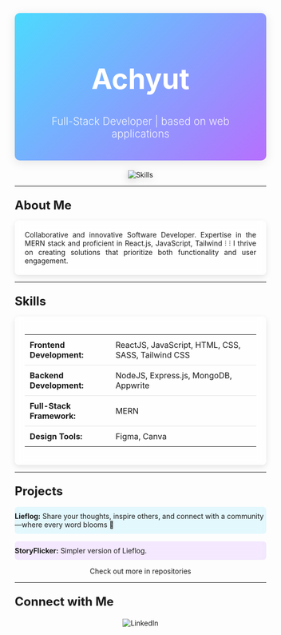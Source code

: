 <div align="center" style="padding: 20px; background: linear-gradient(135deg, rgba(0, 204, 255, 0.7), rgba(153, 51, 255, 0.7)); border-radius: 10px; box-shadow: 0px 4px 20px rgba(0, 0, 0, 0.1);">
  <h1 style="font-size: 3.5rem; font-weight: 700; color: white;">Achyut</h1>
  <p style="font-size: 1.3rem; font-weight: 300; color: rgba(255, 255, 255, 0.9);">Full-Stack Developer | based on web applications</p>
</div>

<div align="center" style="margin-top: 20px;">
  <img src="https://skillicons.dev/icons?i=javascript,mongodb,expressjs,react,nodejs,redux,tailwindcss,html,css,scss,appwrite,figma,git,canva" alt="Skills" style="max-width: 80%; height: auto; filter: drop-shadow(0 4px 8px rgba(0, 0, 0, 0.2));"/>
</div>

---

### <span style="font-size: 1.5rem; font-weight: bold;">About Me</span>

<p align="justify" style="background: rgba(255, 255, 255, 0.6); backdrop-filter: blur(8px); padding: 20px; border-radius: 8px; box-shadow: 0px 4px 12px rgba(0, 0, 0, 0.1);">
Collaborative and innovative Software Developer. Expertise in the MERN stack and proficient in React.js, JavaScript, Tailwind ⫶ ⫶ I thrive on creating solutions that prioritize both functionality and user engagement.
</p>

---

### <span style="font-size: 1.5rem; font-weight: bold;">Skills</span>

<div align="center" style="padding: 20px; background: rgba(255, 255, 255, 0.5); backdrop-filter: blur(8px); border-radius: 8px; box-shadow: 0px 4px 12px rgba(0, 0, 0, 0.1);">
  <table style="width: 100%; border-collapse: collapse;">
    <tr style="border-bottom: 1px solid rgba(0, 0, 0, 0.1);">
      <td style="padding: 10px; text-align: left;"><strong>Frontend Development:</strong></td>
      <td style="padding: 10px; text-align: left;">ReactJS, JavaScript, HTML, CSS, SASS, Tailwind CSS</td>
    </tr>
    <tr style="border-bottom: 1px solid rgba(0, 0, 0, 0.1);">
      <td style="padding: 10px; text-align: left;"><strong>Backend Development:</strong></td>
      <td style="padding: 10px; text-align: left;">NodeJS, Express.js, MongoDB, Appwrite</td>
    </tr>
    <tr style="border-bottom: 1px solid rgba(0, 0, 0, 0.1);">
      <td style="padding: 10px; text-align: left;"><strong>Full-Stack Framework:</strong></td>
      <td style="padding: 10px; text-align: left;">MERN</td>
    </tr>
    <tr>
      <td style="padding: 10px; text-align: left;"><strong>Design Tools:</strong></td>
      <td style="padding: 10px; text-align: left;">Figma, Canva</td>
    </tr>
  </table>
</div>

---

### <span style="font-size: 1.5rem; font-weight: bold;">Projects</span>

<div align="left">
  <ul style="list-style-type: none; padding-left: 0;">
    <li style="padding: 10px 0; background: rgba(0, 204, 255, 0.1); backdrop-filter: blur(8px); border-radius: 6px; margin-bottom: 15px;">
      <strong>Lieflog:</strong> Share your thoughts, inspire others, and connect with a community—where every word blooms 🍁
    </li>
    <li style="padding: 10px 0; background: rgba(153, 51, 255, 0.1); backdrop-filter: blur(8px); border-radius: 6px;">
      <strong>StoryFlicker:</strong> Simpler version of Lieflog.
    </li>
  </ul>
</div>
<p style="text-align: center;">Check out more in repositories</p>

---

### <span style="font-size: 1.5rem; font-weight: bold;">Connect with Me</span>

<div align="center" style="margin-top: 20px;">
  <a href="https://www.linkedin.com/in/suryanshuraj" style="text-decoration: none;">
    <img src="https://img.shields.io/badge/LinkedIn-0077B5?style=for-the-badge&logo=linkedin&logoColor=white" alt="LinkedIn" />
  </a>
</div>
